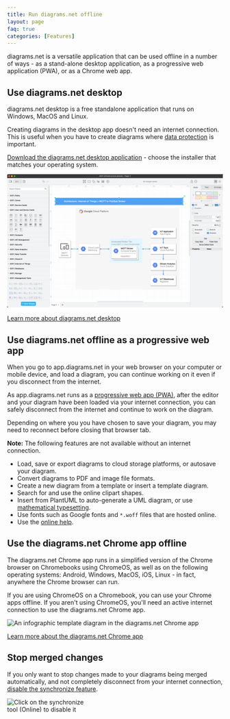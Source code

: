 ```yaml
---
title: Run diagrams.net offline
layout: page
faq: true
categories: [Features]
---
```


diagrams.net is a versatile application that can be used offline in a number of ways - as a stand-alone desktop application, as a progressive web application (PWA), or as a Chrome web app.

## Use diagrams.net desktop

diagrams.net desktop is a free standalone application that runs on Windows, MacOS and Linux.

Creating diagrams in the desktop app doesn't need an internet connection. This is useful when you have to create diagrams where [data protection](/blog/data-protection.html) is important.

[Download the diagrams.net desktop application](http://get.diagrams.net) - choose the installer that matches your operating system.

<img src="/assets/img/blog/desktop.png" style="max-width:100%;height:auto;" alt="The diagrams.net desktop app works on MacOS, Windows and Linux">

[Learn more about diagrams.net desktop](/blog/diagrams-offline.html)

## Use diagrams.net offline as a progressive web app

When you go to app.diagrams.net in your web browser on your computer or mobile device, and load a diagram, you can continue working on it even if you disconnect from the internet.

As app.diagrams.net runs as a [progressive web app (PWA)](https://en.wikipedia.org/wiki/progressive_web_application), after the editor and your diagram have been loaded via your internet connection, you can safely disconnect from the internet and continue to work on the diagram.

Depending on where you you have chosen to save your diagram, you may need to reconnect before closing that browser tab.

**Note:** The following features are not available without an internet connection.

- Load, save or export diagrams to cloud storage platforms, or autosave your diagram.
- Convert diagrams to PDF and image file formats.
- Create a new diagram from a template or insert a template diagram.
- Search for and use the online clipart shapes.
- Insert from PlantUML to auto-generate a UML diagram, or use [mathematical typesetting](/doc/faq/math-typesetting.html).
- Use fonts such as Google fonts and ``*.woff`` files that are hosted online.
- Use the [online help](/doc/faq/help-menu.html).

## Use the diagrams.net Chrome app offline

The diagrams.net Chrome app runs in a simplified version of the Chrome browser on Chromebooks using ChromeOS, as well as on the following operating systems: Android, Windows, MacOS, iOS, Linux - in fact, anywhere the Chrome browser can run.

If you are using ChromeOS on a Chromebook, you can use your Chrome apps offline. If you aren't using ChromeOS, you'll need an active internet connection to use the diagrams.net Chrome app.

<img src="/assets/img/blog/drawio-chrome-web-app-example.png" style="max-width:100%;height:auto;" alt="An infographic template diagram in the diagrams.net Chrome app">

[Learn more about the diagrams.net Chrome app](/blog/drawio-chrome-app.html)

## Stop merged changes

If you only want to stop changes made to your diagrams being merged automatically, and not completely disconnect from your internet connection, [disable the synchronize feature](/doc/faq/synchronize.html).

<img src="/assets/img/blog/synchronize-enabled.png" style="width=100%;max-width:200px;height:auto;" alt="Click on the synchronize tool (Online) to disable it">
